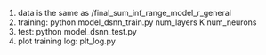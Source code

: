 1. data is the same as /final_sum_inf_range_model_r_general
2. training: python model_dsnn_train.py num_layers K num_neurons
3. test: python model_dsnn_test.py
4. plot training log: plt_log.py
